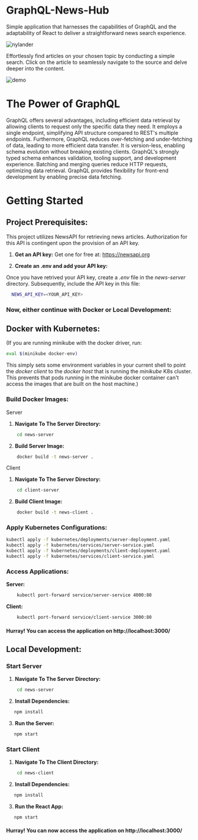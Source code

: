 # GraphQL-News-Hub
Simple application that harnesses the capabilities of GraphQL and the adaptability of React to deliver a straightforward news search experience.

![nylander](https://github.com/eriksalsborn/GraphQL-News-Hub/assets/26621152/9bac1f8c-45d1-4fe0-90ea-943fdd7cd127)

Effortlessly find articles on your chosen topic by conducting a simple search. Click on the article to seamlessly navigate to the source and delve deeper into the content.

![demo](news-app-demo.gif)

# The Power of GraphQL

GraphQL offers several advantages, including efficient data retrieval by allowing clients to request only the specific data they need. It employs a single endpoint, simplifying API structure compared to REST's multiple endpoints. Furthermore, GraphQL reduces over-fetching and under-fetching of data, leading to more efficient data transfer. It is version-less, enabling schema evolution without breaking existing clients. 
GraphQL's strongly typed schema enhances validation, tooling support, and development experience. Batching and merging queries reduce HTTP requests, optimizing data retrieval. GraphQL provides flexibility for front-end development by enabling precise data fetching.

# Getting Started 

## Project Prerequisites:

This project utilizes NewsAPI for retrieving news articles.
Authorization for this API is contingent upon the provision of an API key.

1. **Get an API key:**
Get one for free at: https://newsapi.org

2. **Create an .env and add your API key:**

Once you have retrived your API key, create a *.env* file in the *news-server* directory.
Subsequently, include the API key in this file:
```bash
  NEWS_API_KEY=<YOUR_API_KEY>
  ```

### **Now, either continue with Docker or Local Development:**

## Docker with Kubernetes:

(If you are running minikube with the docker driver, run:

  ```bash
  eval $(minikube docker-env)
  ```
This simply sets some environment variables in your current shell to point the *docker client* to the *docker host* that is running the *minikube* K8s cluster. This prevents that pods running in the minikube docker container can't access the images that are built on the host machine.)

### Build Docker Images:
Server

1. **Navigate To The Server Directory:**
```bash
    cd news-server
```
2. **Build Server Image:**
```bash
    docker build -t news-server .
```

Client

1. **Navigate To The Server Directory:**
```bash
    cd client-server
```
2. **Build Client Image:**
```bash
    docker build -t news-client .
```

### Apply Kubernetes Configurations:
   
```bash
kubectl apply -f kubernetes/deployments/server-deployment.yaml
kubectl apply -f kubernetes/services/server-service.yaml
kubectl apply -f kubernetes/deployments/client-deployment.yaml
kubectl apply -f kubernetes/services/client-service.yaml
```
    
### Access Applications:

**Server:**

```bash
    kubectl port-forward service/server-service 4000:80
```
**Client:**

```bash
    kubectl port-forward service/client-service 3000:80
```

#### Hurray! You can access the application on http://localhost:3000/

## Local Development:

### Start Server

1. **Navigate To The Server Directory:**
```bash
    cd news-server
```
2. **Install Dependencies:**
```bash
   npm install
```
3. **Run the Server:**
```bash
   npm start
```

### Start Client

1. **Navigate To The Client Directory:**
```bash
    cd news-client
```
2. **Install Dependencies:**
```bash
   npm install
```
3. **Run the React App:**
```bash
   npm start
```

#### Hurray! You can now access the application on http://localhost:3000/
